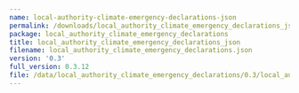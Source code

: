 ```yaml
---
name: local-authority-climate-emergency-declarations-json
permalink: /downloads/local_authority_climate_emergency_declarations_json/0_3
package: local_authority_climate_emergency_declarations
title: local_authority_climate_emergency_declarations_json
filename: local_authority_climate_emergency_declarations.json
version: '0.3'
full_version: 0.3.12
file: /data/local_authority_climate_emergency_declarations/0.3/local_authority_climate_emergency_declarations.json
---
```

